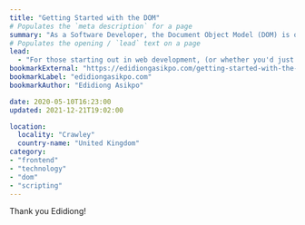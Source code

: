 ```yaml
---
title: "Getting Started with the DOM"
# Populates the `meta description` for a page
summary: "As a Software Developer, the Document Object Model (DOM) is one of the most important concepts worth understanding."
# Populates the opening / `lead` text on a page
lead:
  - "For those starting out in web development, (or whether you'd just like a refresher), Edidiong provides a fab introduction to DOM scripting."
bookmarkExternal: "https://edidiongasikpo.com/getting-started-with-the-dom-ck9u4u82503or6es16p2rx7c1"
bookmarkLabel: "edidiongasikpo.com"
bookmarkAuthor: "Edidiong Asikpo"

date: 2020-05-10T16:23:00
updated: 2021-12-21T19:02:00

location:
  locality: "Crawley"
  country-name: "United Kingdom"
category:
- "frontend"
- "technology"
- "dom"
- "scripting"
---
```


Thank you Edidiong!


